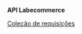 **API Labecommerce**

[Coleção de requisições](https://documenter.getpostman.com/view/28316378/2s9YJXYPzW) 
 
